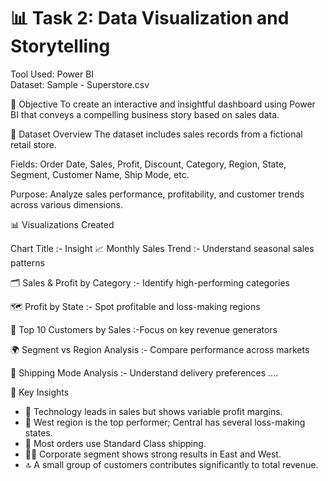 # 📊 Task 2: Data Visualization and Storytelling
Tool Used: Power BI  
Dataset: Sample - Superstore.csv

🎯 Objective
To create an interactive and insightful dashboard using Power BI that conveys a compelling business story based on sales data.

📁 Dataset Overview
The dataset includes sales records from a fictional retail store.

Fields: Order Date, Sales, Profit, Discount, Category, Region, State, Segment, Customer Name, Ship Mode, etc.

Purpose: Analyze sales performance, profitability, and customer trends across various dimensions.


📊 Visualizations Created

 Chart Title :- Insight 
 📈 Monthly Sales Trend :- Understand seasonal sales patterns 
 
 🗂️ Sales & Profit by Category :- Identify high-performing categories 
 
 🗺️ Profit by State :- Spot profitable and loss-making regions 
 
 👤 Top 10 Customers by Sales :-Focus on key revenue generators
 
 🌍 Segment vs Region Analysis :- Compare performance across markets 
 
 🚚 Shipping Mode Analysis :- Understand delivery preferences ....
 

🧠 Key Insights
- 📌 Technology leads in sales but shows variable profit margins.
- 🧭 West region is the top performer; Central has several loss-making states.
- 🚛 Most orders use Standard Class shipping.
- 🧑‍💼 Corporate segment shows strong results in East and West.
- 🔝 A small group of customers contributes significantly to total revenue.



